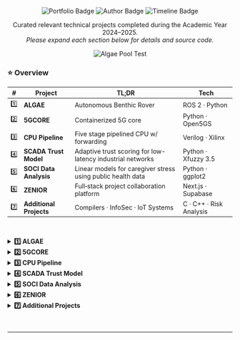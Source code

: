 
<p align="center">
  <img src="https://img.shields.io/badge/🌊-Portfolio%20July%202025-0084FF?style=flat-square" alt="Portfolio Badge" />
  <img src="https://img.shields.io/badge/👤-Marley%20Y._Willyoung-2EA7FF?style=flat-square" alt="Author Badge" />
  <img src="https://img.shields.io/badge/📅-Fall_2024–Spring_2025-61CDFF?style=flat-square" alt="Timeline Badge" />
</p>

<p align="center">
  Curated relevant technical projects completed during the Academic Year 2024–2025.  
  <br/>
  <em>Please expand each section below for details and source code.</em>
</p>

<p align="center">
  <img src="https://github.com/user-attachments/assets/4d7dca38-41bc-4862-9c93-a716d47b3505" alt="Algae Pool Test" width="700">
</p>

### ⭐️ Overview

| # | Project               | TL;DR                                                           | Tech                        |
|----|------------------------|------------------------------------------------------------------|-----------------------------|
| 1️⃣ | **ALGAE**              | Autonomous Benthic Rover                                                | ROS 2 · Python              |
| 2️⃣ | **5GCORE**             | Containerized 5G core                                           | Python · Open5GS            |
| 3️⃣ | **CPU Pipeline**       | Five stage pipelined CPU w/ forwarding                         | Verilog · Xilinx            |
| 4️⃣ | **SCADA Trust Model**  | Adaptive trust scoring for low-latency industrial networks     | Python · Xfuzzy 3.5                     |
| 5️⃣ | **SOCI Data Analysis** | Linear models for caregiver stress using public health data    | Python · ggplot2                 |
| 6️⃣ | **ZENIOR**             | Full‑stack project collaboration platform                       | Next.js · Supabase          |
| 7️⃣ | **Additional Projects**| Compilers · InfoSec · IoT Systems                              | C · C++ · Risk Analysis     |

$~$

<details>
<summary><strong>1️⃣ ALGAE</strong></summary>

&nbsp;

<p align="center">
  <img src="https://github.com/user-attachments/assets/d3b8a12c-60c3-4022-bd0a-071ab712642a" alt="Algae CAD" width="800">
</p>

Autonomous/tether-operated benthic rover that vacuums invasive algae from Lake Tahoe’s lakebed, slashing diver hours, toxin exposure, and overall cost.

* **Scope:** Senior capstone, Santa Clara U. Robotics Systems Lab  
* Status: 2nd-gen rover deployed Spring 2025; code embargoed until paper is published on scholar comms? (link)?.
* **My role:**   
  * Electrical redesign · ROS 2 + GUI software · topside comms 
  * Pressure-compensated electronics pod depth-rated to 10 m (<0.05 psi leakback)
  * Modular “Green” (rapid Python) & “Blue” (ROS 2 + Docker) stacks  

🔗 [Full docs](./ALGAE/README.md)  
🔗 [Project website](https://algae-rsl.github.io)  
🔗 [GitHub organisation](https://github.com/ALGAE-RSL)

</details>

<details>
<summary><strong>2️⃣ 5GCORE</strong></summary>

&nbsp;

<p align="center">
  <img src="./5GCORE/images/4g5g.png" height="200" style="margin-right: 20px;" alt="4G vs 5G context"/>
  <img src="./5GCORE/images/core.png" height="200" alt="Core provenance design"/>
</p>



**CSEN241 (Graduate Cloud Computing)** Final Project (Weeks 6–10):  
In approximatly 3.5 weeks I containerized Open5GS into modular network functions and built a real-time security layer that detects rogue base stations with fuzzy logic trust scoring, all while logging full NF-to-NF provenance for forensic-grade attack attribution.  

This project explored an under addressed attack surface between the RAN and 5G Core, prototyped dynamic trust enforcement with ~9 ms auth latency and <15 % overhead, and demonstrated that zero-trust security can be embedded natively into cloud-native 5G architectures—even across hybrid edge/cloud environments.  


<p align="center">
  <img src="./5GCORE/images/class.png" width="800" alt="Proposed Archetecture"/>
</p>

🔗 [More Information](./5GCORE/README.md)  
⭐️ [Paper](./5GCORE/docs/5GCORE_MW.pdf)

</details>


<details>
<summary><strong>3️⃣ CPU Pipeline</strong></summary>

&nbsp;

<p align="center">
  <img src="./CPU_Pipeline/xilinx/min_overview_1.png" alt="Min benchmark waveform" width="800">
</p>

Custom five-stage pipelined CPU in Verilog with a minimal 13-instruction ISA, forwarding logic, and dynamic hazard detection. Includes assembler, two hand assembled benchmarks (`min`, `vecadd`), and waveform verification. All modules were built from scratch and verified using a custom testbench and simulation for the Computer Archetecture course in Spring 2025.

🔗⭐️ [Full Project Analysis](./CPU_Pipeline)

</details>



<details>
<summary><strong>4️⃣ SCADA Trust Model</strong></summary>

&nbsp;  

This short term research project explored the feasibility of applying **reputation-based trust modeling** inspired by systems used in online marketplaces and social platforms to resource constrained industrial networks. Using the publicly available Cisco Networks of Computing Hosts dataset as a stand, in for SCADA/ICS traffic, I designed a hybrid **fuzzy logic + temporal behavior model** that flags rogue or anomalous nodes in under 1 millisecond per decision cycle.  

The model achieved >90 % detection accuracy while remaining lightweight enough for embedded hardware. This open-ended research was developed in the final three weeks (Weeks 7–10) of CSEN 353: Trust and Privacy in Online Social Networks (Fall 2024), with a focus on applicability to defense systems and power grid resilience where infrastructure cannot afford delay, drift, or false trust.Beyond the core model I also proposed multi layer mitigation.

> Imagine this embedded in a substation or BMS controller watching for drift, blocking threats, never needing a UI.

⭐️ [Paper PDF](./SCADA_Trust_Model/353Scada.pdf)

</details>


<details>
<summary><strong>5️⃣ SOCI Data Analysis</strong></summary>

&nbsp;

Using the **Caregiving in the U.S. 2020** public-use dataset (N ≈ 15 000), I estimate multivariate linear, count (Poisson/negative-binomial), and logistic models to quantify how digital tool adoption, care-recipient needs, and socio demographics influence caregiver stress, weekly time burden, and perceived isolation. Survey weights and interaction terms test digital divide hypotheses for population level inference.

⭐️ [Full details](./SOCI_Data_Analysis/README.md)


</details>




<details>
<summary><strong>6️⃣ ZENIOR</strong></summary>

&nbsp;

<p align="center">
  <img src="./ZENIOR/public/images/logo-nobg.png" alt="Zeinor Logo" width="400" style="border-radius: 20px;">
</p>

<p align="center">
    <img src="https://img.shields.io/badge/Next.js-000000?style=for-the-badge&logo=next.js&logoColor=white" alt="Next.js Badge" />
    <img src="https://img.shields.io/badge/Shadcn--UI-282C34?style=for-the-badge&logo=react&logoColor=white" alt="Shadcn/UI Badge" />
    <img src="https://img.shields.io/badge/Prisma-2D3748?style=for-the-badge&logo=prisma&logoColor=white" alt="Prisma Badge" />
    <img src="https://img.shields.io/badge/Google_Auth-4285F4?style=for-the-badge&logo=google&logoColor=white" alt="Google Auth Badge" />
    <img src="https://img.shields.io/badge/TailwindCSS-06B6D4?style=for-the-badge&logo=tailwindcss&logoColor=white" alt="Tailwind CSS Badge" />
    <img src="https://img.shields.io/badge/React-61DAFB?style=for-the-badge&logo=react&logoColor=black" alt="React Badge" />
    <img src="https://img.shields.io/badge/Supabase-3ECF8E?style=for-the-badge&logo=supabase&logoColor=white" alt="Supabase Badge" />
</p>

ZENIOR is a full-stack platform built to support rising juniors in Santa Clara University’s School of Engineering as they begin preparing for senior design projects. The application provides structured pathways for students to explore proposed research topics, form project groups, and request faculty advisors. At the same time, it enables faculty members to publish project ideas, manage student interest, and participate in structured advising workflows. The system emphasizes role-based access control, guided project progression, and a clean, modern UI to promote usability and academic collaboration.

  This was a collaborative group project for 174: Software Engineering, developed over an 8-week sprint cycle using Agile methods and Trello for task coordination. I contributed extensively to both the backend and frontend, designing the full schema, implementing backend routing logic, building page-level components, performing security testing, and verifying access control edge cases. I also handled Supabase integration and helped document the system setup for deployment.

  The team selected Next.js for routing and server-side rendering, Prisma as the ORM layer, and Supabase for authentication and storage. React, Tailwind CSS, and Shadcn/UI were used on the frontend to ensure a responsive and consistent user experience. This stack enabled modular development and maintainable component structures, supporting the platform’s goal of long-term adaptability.

**Note:** The public site is no longer active, as the hosted database required a Supabase subscription and was shut down in Feb 2025.


## ⭐️ Diagrams

<details>
  <summary><strong>System Context</strong></summary>
  <br>

<img src="./ZENIOR/public/images/systemcontext2.PNG" alt="System Context Diagram 2" width="1200px">

<img src="./ZENIOR/diagrams/images/systemcontext/systemcontext.png" alt="System Context Diagram" width="1200px">

</details>

<details>
  <summary><strong>C4 Container</strong></summary>
  <br>

<img src="./ZENIOR/public/images/container2.PNG" alt="Container Diagram 2" width="1200px">

<img src="./ZENIOR/diagrams/images/containerdiagram/containerdiagram.png" alt="Container Diagram" width="1200px">

</details>

<details>
  <summary><strong>Schema</strong></summary>
  <br>

<img src="./ZENIOR/diagrams/images/schemaupdate/schemaupdate.png" alt="Database Schema" width="1200px">

</details>

## ⭐️ Demonstration 

<video width="100%" controls>
  <source src="./ZENIOR/diagrams/demo.mp4" type="video/mp4">
</video>

<p align="center">
  <img src="https://github.com/user-attachments/assets/5ed24ce3-d2c4-4cff-b10c-78dfc054748a" alt="Zenior Demo" width="800">
</p>

## ⭐️ Links 

🔗 [SRC/Codebase](./ZENIOR/README.md)  
🔗 [Official Fork](https://github.com/marleyyvon/csen-174-f24-project-zenior)  
🔗 [Demo Video](https://github.com/marleyyvon/ZENIOR/diagrams/demo.mp4) 

</details>









<details>
<summary><strong>7️⃣ Additional Projects</strong></summary>

&nbsp;

Other related academic projects:

- **Graduate Information Security:** Focused on infrastructure risk modeling, NIST-based analysis, and telecom vulnerability research.  
- **Compiler Design and Theory:** Developed a recursive-descent compiler for a C-like language with semantic analysis and assembly output.  
- **Graduate IoT – Project Integrate:** Explored integration of embedded hardware with wireless protocols and cloud communication pipelines.

<details>
<summary><strong>⭐️ Verizon Analysis</strong></summary>

&nbsp;

| Deliverable                                 | Focus                                                      | Take‑aways                                              |
| ------------------------------------------- | ---------------------------------------------------------- | ------------------------------------------------------- |
| **5G Core Applications Threat Report**      | Analyzed vulnerabilities in Verizon’s 5G Core architecture | Threat modeling · Telecom protocols · Technical writing |
| **Wireless Infrastructure Risk Assessment** | Applied NIST 800-30 to identify and rank risks             | Risk matrices · Control mapping · Executive reporting   |

🔗 PDFs: [`250_5G_Report.pdf`](./Additional_Projects/InfoSec/250_5G_Report.pdf) • [`250_Risk_Mgmt.pdf`](./Additional_Projects/InfoSec/250_Risk_Mgmt.pdf)

</details>

<details>
<summary><strong>⭐️ C Compiler</strong></summary>

&nbsp;

Source code is available in the [phase](./Additional_Projects/Compilers/phase/) folder.

This compiler was developed as part of a structured, multi-phase course project. While the project scaffolding was provided by the instructor, I implemented all core logic phases including:

- Lexical analyzer  
- Recursive-descent parser  
- Semantic checker  
- Intermediate code generator  

It compiles a subset of C into 32-bit Intel assembly.

**How to run:**
```bash
cd Compilers/phase
make                           # builds the compiler (./scc)
./scc < ../examples/qsort.c    # generates assembly
gcc -m32 qsort.s -o qsort      # assembles + links (requires 32-bit support)
./qsort < ../examples/qsort.in # runs the compiled binary
```

This process outputs a `.s` file you can inspect directly to view the generated assembly code.

**Example:**
```c
int main() {
    int x;
    x = 3 + 4;
    return x;
}
```

Produces:
```asm
        .text
        .globl main
main:
        li $t0, 3
        li $t1, 4
        add $t2, $t0, $t1
        move $v0, $t2
        jr $ra
```

</details>

<details>
<summary><strong>⭐️ Project Integrate</strong></summary>

&nbsp;

Project Integrate is a privacy-focused smart-home prototype that runs on a four-node Raspberry Pi mesh (one root, three leaf). Each node captures Wi-Fi traffic in monitor mode, extracts RSSI values with `pcap`, and exchanges those readings over a custom IPv6/UDP JSON protocol (“LML”). By averaging RSSI and applying a log-distance path-loss model, the system localises user devices to < 1 m accuracy and triggers Govee smart lights via local HTTPS—no cloud calls, no personal data leaving the LAN. My role covered the C++ backend such as the LML packet format, root/leaf daemons, channel-sync thread, and the signal pipeline to convert raw RSSI into actionable proximity events. I also implemented fallback logic for packet delivery in noisy 2.4 GHz conditions.

&nbsp;

🔗 Forked repo: <https://github.com/marleyyvon/ProjectIntegrate>  
🔗 Paper (PDF): [Integrate/Integrate.pdf](./Additional_Projects//Integrate/Integrate.pdf)

</details>

&nbsp;

🔗 [Repo](./Additional_Projects)

</details>



&nbsp;

---
